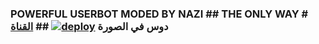 ### POWERFUL USERBOT MODED BY NAZI ## THE ONLY WAY  # دوس في الصورة    [![deploy](https://telegra.ph/file/08719f255435c512a821d.jpg)](https://dashboard.heroku.com/new?button-url=https%3A%2F%2Fgithub.com%2Fnazkun%2FUniBorg&template=https%3A%2F%2Fgithub.com%2Fnazkun%2FUniBorg) ##  [القناة](https://telegram.dog/userbot_chat) 
